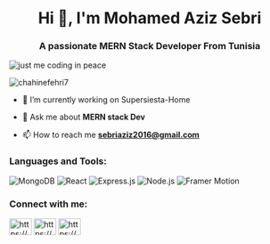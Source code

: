 <h1 align="center">Hi 👋, I'm Mohamed Aziz Sebri</h1>
<h3 align="center">A passionate MERN Stack Developer From Tunisia</h3>
<img src="https://miro.medium.com/v2/resize:fit:750/format:webp/1*um19N_oeTKlmrHMov0O5bA.gif" alt="just me coding in peace">

<p align="left"> <img src="https://komarev.com/ghpvc/?username=chahinefehri7&label=Profile%20views&color=0e75b6&style=flat" alt="chahinefehri7" /> </p>

- 🔭 I’m currently working on Supersiesta-Home

- 💬 Ask me about **MERN stack Dev**

- 📫 How to reach me **sebriaziz2016@gmail.com**

<h3 align="left">Languages and Tools:</h3>
<p align="left">
<img src="https://img.shields.io/badge/-MongoDB-47A248?style=flat&logo=mongodb&logoColor=white" alt="MongoDB" />
<img src="https://img.shields.io/badge/-React-61DAFB?style=flat&logo=react&logoColor=white" alt="React" />
<img src="https://img.shields.io/badge/-Express.js-000000?style=flat&logo=express&logoColor=white" alt="Express.js" />
<img src="https://img.shields.io/badge/-Node.js-339933?style=flat&logo=node.js&logoColor=white" alt="Node.js" />
<img src="https://img.shields.io/badge/-Framer%20Motion-0055FF?style=flat&logo=framer-motion&logoColor=white" alt="Framer Motion" />
</p>


<h3 align="left">Connect with me:</h3>
<p align="left">
<a href="https://www.linkedin.com/in/azizsebri/" target="blank"><img align="center" src="https://raw.githubusercontent.com/rahuldkjain/github-profile-readme-generator/master/src/images/icons/Social/linked-in-alt.svg" alt="https://www.linkedin.com/in/chahine-fehri" height="30" width="40" /></a>
<a href="https://www.facebook.com/Azizsebri2003/" target="blank"><img align="center" src="https://raw.githubusercontent.com/rahuldkjain/github-profile-readme-generator/master/src/images/icons/Social/facebook.svg" alt="https://www.facebook.com/chahine.fehry?locale=fr_fr" height="30" width="40" /></a>
<a href="https://www.instagram.com/aziz_sbr7/" target="blank"><img align="center" src="https://raw.githubusercontent.com/rahuldkjain/github-profile-readme-generator/master/src/images/icons/Social/instagram.svg" alt="https://www.instagram.com/chahinefhri/" height="30" width="40" /></a>

